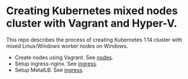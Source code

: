 # Creating Kubernetes mixed nodes cluster with Vagrant and Hyper-V.

This repo describes the process of creating Kubernetes 1.14 cluster
with mixed Linux/Windows worker nodes on Windows.

* Create nodes using Vagrant. See [nodes](./nodes/README.md).
* Setup ingress-nginx. See [ingress](./ingress/README.md).
* Setup MetalLB. See [ingress](./metallb/README.md).
